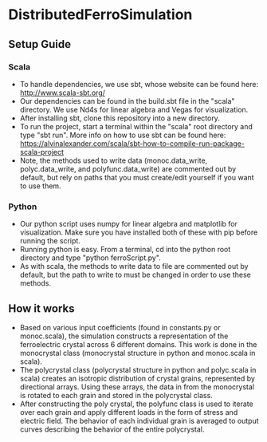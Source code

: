 # DistributedFerroSimulation

## Setup Guide

### Scala
* To handle dependencies, we use sbt, whose website can be found here: http://www.scala-sbt.org/  
* Our dependencies can be found in the build.sbt file in the "scala" directory. We use Nd4s for linear algebra and Vegas for visualization.
* After installing sbt, clone this repository into a new directory.   
* To run the project, start a terminal within the "scala" root directory and type "sbt run". More info on how to use sbt can be found here: https://alvinalexander.com/scala/sbt-how-to-compile-run-package-scala-project 
* Note, the methods used to write data (monoc.data_write, polyc.data_write, and polyfunc.data_write) are commented out by default, but rely on paths that you must create/edit yourself if you want to use them.

### Python
* Our python script uses numpy for linear algebra and matplotlib for visualization. Make sure you have installed both of these with pip before running the script. 
* Running python is easy. From a terminal, cd into the python root directory and type "python ferroScript.py".
* As with scala, the methods to write data to file are commented out by default, but the path to write to must be changed in order to use these methods. 

## How it works
* Based on various input coefficients (found in constants.py or monoc.scala), the simulation constructs a representation of the ferroelectric crystal across 6 different domains. This work is done in the monocrystal class (monocrystal structure in python and monoc.scala in scala). 
* The polycrystal class (polycrystal structure in python and polyc.scala in scala) creates an isotropic distribution of crystal grains, represented by directional arrays. Using these arrays, the data in from the monocrystal is rotated to each grain and stored in the polycrystal class.  
* After constructing the poly crystal, the polyfunc class is used to iterate over each grain and apply different loads in the form of stress and electric field. The behavior of each individual grain is averaged to output curves describing the behavior of the entire polycrystal.
